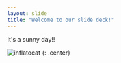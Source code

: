 ```yaml
---
layout: slide
title: "Welcome to our slide deck!"
---
```


It's a sunny day!!

![inflatocat](https://octodex.github.com/images/inflatocat.png)
{: .center}
